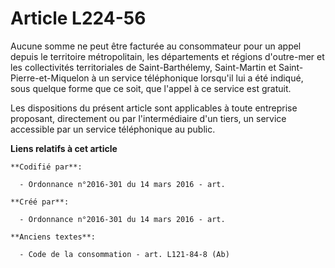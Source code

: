 # Article L224-56

Aucune somme ne peut être facturée au consommateur pour un appel depuis le territoire métropolitain, les départements et
régions d'outre-mer et les collectivités territoriales de Saint-Barthélemy, Saint-Martin et Saint-Pierre-et-Miquelon à un
service téléphonique lorsqu'il lui a été indiqué, sous quelque forme que ce soit, que l'appel à ce service est gratuit.

Les dispositions du présent article sont applicables à toute entreprise proposant, directement ou par l'intermédiaire d'un
tiers, un service accessible par un service téléphonique au public.

**Liens relatifs à cet article**

	**Codifié par**:

	  - Ordonnance n°2016-301 du 14 mars 2016 - art.

	**Créé par**:

	  - Ordonnance n°2016-301 du 14 mars 2016 - art.

	**Anciens textes**:

	  - Code de la consommation - art. L121-84-8 (Ab)
